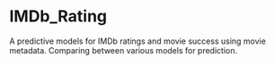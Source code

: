 # IMDb_Rating
A predictive models for IMDb ratings and movie success using movie metadata. Comparing between various models for prediction.

